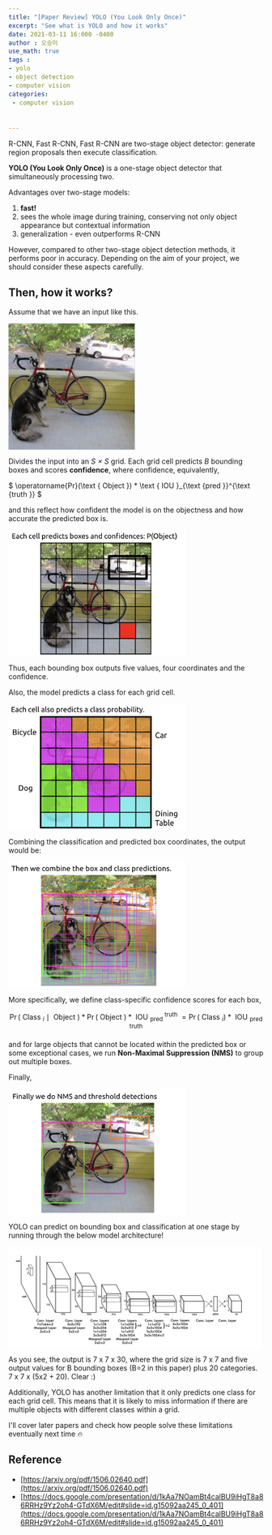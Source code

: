 ```yaml
---
title: "[Paper Review] YOLO (You Look Only Once)"
excerpt: "See what is YOLO and how it works"
date: 2021-03-11 16:000 -0400
author : 오승미
use_math: true
tags :
- yolo
- object detection
- computer vision
categories:
 - computer vision


---
```


R-CNN, Fast R-CNN, Fast R-CNN are two-stage object detector: generate region proposals then execute classification.

**YOLO (You Look Only Once)** is a one-stage object detector that simultaneously processing two.

Advantages over two-stage models:

1. **fast!**
2. sees the whole image during training, conserving not only object appearance but contextual information
3. generalization - even outperforms R-CNN

However, compared to other two-stage object detection methods, it performs poor in accuracy. Depending on the aim of your project, we should consider these aspects carefully.

## Then, how it works?

Assume that we have an input like this.

<img align="center" width="500" height="500" src="/assets/2021-03-11-yolo_origin.png" alt="/assets/2021-03-11-yolo_origin.png" style="zoom:50%;" />

Divides the input into an *S × S* grid. Each grid cell predicts *B* bounding boxes and scores **confidence**, where confidence, equivalently,

$ \operatorname{Pr}(\text { Object }) * \text { IOU }_{\text {pred }}^{\text {truth }} $

and this reflect how confident the model is on the objectness and how accurate the predicted box is.

<img align="center" width="700" height="500" src="/assets/2021-03-11-yolo_object.png" alt="/assets/2021-03-11-yolo_object.png" style="zoom:50%;" />

Thus, each bounding box outputs five values, four coordinates and the confidence.

Also, the model predicts a class for each grid cell.

<img align="center" width="700" height="500" src="/assets/2021-03-11-yolo2.png" alt="/assets/2021-03-11-yolo2.png" style="zoom:50%;" />

Combining the classification and predicted box coordinates, the output would be:

<img align="center" width="700" height="500" src="/assets/2021-03-11-yolo3.png" alt="/assets/2021-03-11-yolo3.png" style="zoom:50%;" />

More specifically, we define class-specific confidence scores for each box,

$$ \operatorname{Pr}\left(\text { Class }_{i} \mid \text { Object }\right)   * \operatorname{Pr}(\text { Object }) * \text { IOU }_{\text {pred }}^{\text {truth }}=\operatorname{Pr}\left(\text { Class }_{i}\right) * \text { IOU }_{\text {pred }}^{\text {truth }} $$

and for large objects that cannot be located within the predicted box or some exceptional cases, we run **Non-Maximal Suppression (NMS)** to group out multiple boxes.

Finally,

<img align="center" width="700" height="500" src="/assets/2021-03-11-yolo4.png" alt="/assets/2021-03-11-yolo44.png" style="zoom:50%;" />

YOLO can predict on bounding box and classification at one stage by running through the below model architecture!

<img align="center" width="1000" height="400" src="/assets/2021-03-11-yoloy_model.png" alt="/assets/2021-03-11-yoloy.png" style="zoom:50%;" />

As you see, the output is 7 x 7 x 30, where the grid size is 7 x 7 and five output values for B bounding boxes (B=2 in this paper) plus 20 categories. 7 x 7 x (5x2 + 20). Clear :)

Additionally, YOLO has another limitation that it only predicts one class for each grid cell. This means that it is likely to miss information if there are multiple objects with different classes within a grid.

I'll cover later papers and check how people solve these limitations eventually next time :fire:



## Reference

- [https://arxiv.org/pdf/1506.02640.pdf](https://arxiv.org/pdf/1506.02640.pdf)
- [https://docs.google.com/presentation/d/1kAa7NOamBt4calBU9iHgT8a86RRHz9Yz2oh4-GTdX6M/edit#slide=id.g15092aa245_0_401](https://docs.google.com/presentation/d/1kAa7NOamBt4calBU9iHgT8a86RRHz9Yz2oh4-GTdX6M/edit#slide=id.g15092aa245_0_401)

